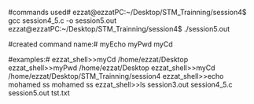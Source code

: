 #commands used#
ezzat@ezzatPC:~/Desktop/STM_Trainning/session4$ gcc session4_5.c -o session5.out
ezzat@ezzatPC:~/Desktop/STM_Trainning/session4$ ./session5.out

#created command name:#
myEcho
myPwd
myCd

#examples:#
ezzat_shell>>myCd /home/ezzat/Desktop
ezzat_shell>>myPwd
/home/ezzat/Desktop
ezzat_shell>>myCd /home/ezzat/Desktop/STM_Trainning/session4
ezzat_shell>>echo mohamed ss
mohamed ss
ezzat_shell>>ls
session3.out  session4_5.c  session5.out  tst.txt
